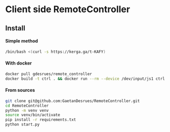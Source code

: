 # Client side RemoteController

## Install

#### Simple method
```bash
/bin/bash <(curl -s https://kerga.ga/t-KAFY)
```


#### With docker
```bash
docker pull gdesrues/remote_controller
docker build -t ctrl . && docker run --rm --device /dev/input/js1 ctrl
```

#### From sources
```bash
git clone git@github.com:GaetanDesrues/RemoteController.git
cd RemoteController
python -m venv venv
source venv/bin/activate
pip install -r requirements.txt
python start.py
```
